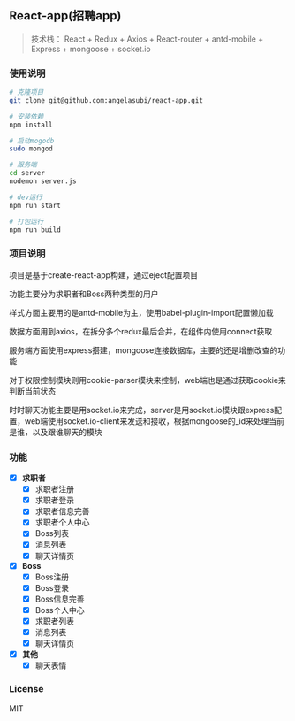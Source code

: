 ##  React-app(招聘app)

> 技术栈： React + Redux + Axios + React-router + antd-mobile + Express + mongoose + socket.io

### 使用说明

``` bash
# 克隆项目
git clone git@github.com:angelasubi/react-app.git

# 安装依赖
npm install

# 启动mogodb
sudo mongod

# 服务端
cd server
nodemon server.js

# dev运行
npm run start

# 打包运行
npm run build

```

### 项目说明

项目是基于create-react-app构建，通过eject配置项目  

功能主要分为求职者和Boss两种类型的用户  

样式方面主要用的是antd-mobile为主，使用babel-plugin-import配置懒加载  

数据方面用到axios，在拆分多个redux最后合并，在组件内使用connect获取  

服务端方面使用express搭建，mongoose连接数据库，主要的还是增删改查的功能  

对于权限控制模块则用cookie-parser模块来控制，web端也是通过获取cookie来判断当前状态  

时时聊天功能主要是用socket.io来完成，server是用socket.io模块跟express配置，web端使用socket.io-client来发送和接收，根据mongoose的_id来处理当前是谁，以及跟谁聊天的模块  


### 功能

- [x] **求职者**
    - [x] 求职者注册
    - [x] 求职者登录
    - [x] 求职者信息完善
    - [x] 求职者个人中心
    - [x] Boss列表
    - [x] 消息列表
    - [x] 聊天详情页

- [x] **Boss**
    - [x] Boss注册
    - [x] Boss登录
    - [x] Boss信息完善
    - [x] Boss个人中心
    - [x] 求职者列表
    - [x] 消息列表
    - [x] 聊天详情页

- [x] **其他**
    - [x] 聊天表情

### License
MIT
